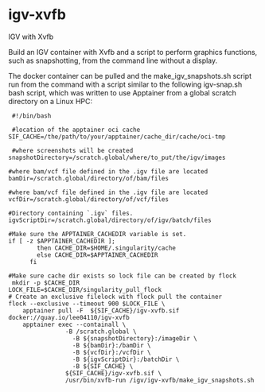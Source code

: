 # igv-xvfb
IGV with Xvfb

Build an IGV container with Xvfb and a script to perform graphics functions, such as snapshotting, from the command line without a display.

The docker container can be pulled and the make_igv_snapshots.sh script run from the command with a script similar to the following igv-snap.sh bash script, which was written to use Apptainer from a global scratch directory on a Linux HPC:

	 #!/bin/bash

	 #location of the apptainer oci cache
	SIF_CACHE=/the/path/to/your/apptainer/cache_dir/cache/oci-tmp

	 #where screenshots will be created
	snapshotDirectory=/scratch.global/where/to_put/the/igv/images

 	#where bam/vcf file defined in the .igv file are located
	bamDir=/scratch.global/directory/of/bam/files

 	#where bam/vcf file defined in the .igv file are located
	vcfDir=/scratch.global/directory/of/vcf/files

 	#Directory containing `.igv` files.
	igvScriptDir=/scratch.global/directory/of/igv/batch/files

 	#Make sure the APPTAINER_CACHEDIR variable is set.
 	if [ -z $APPTAINER_CACHEDIR ];
    		then CACHE_DIR=$HOME/.singularity/cache
    		else CACHE_DIR=$APPTAINER_CACHEDIR
		  fi		

 	#Make sure cache dir exists so lock file can be created by flock
	 mkdir -p $CACHE_DIR
	LOCK_FILE=$CACHE_DIR/singularity_pull_flock
	# Create an exclusive filelock with flock pull the container
	flock --exclusive --timeout 900 $LOCK_FILE \
		apptainer pull -F  ${SIF_CACHE}/igv-xvfb.sif docker://quay.io/lee04110/igv-xvfb
		apptainer exec --containall \
			       	-B /scratch.global \
				      -B ${snapshotDirectory}:/imageDir \
				      -B ${bamDir}:/bamDir \
				      -B ${vcfDir}:/vcfDir \
				      -B ${igvScriptDir}:/batchDir \
				      -B ${SIF_CACHE} \
			       	${SIF_CACHE}/igv-xvfb.sif \
			       	/usr/bin/xvfb-run /igv/igv-xvfb/make_igv_snapshots.sh

